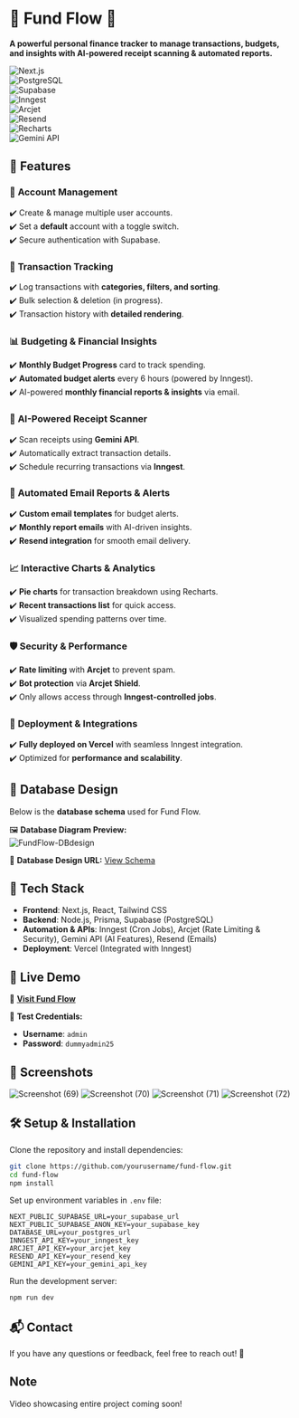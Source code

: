 # 🤖 Fund Flow 🤑

**A powerful personal finance tracker to manage transactions, budgets, and insights with AI-powered receipt scanning & automated reports.**  

![Next.js](https://img.shields.io/badge/Next.js-000000?style=for-the-badge&logo=nextdotjs&logoColor=white)  
![PostgreSQL](https://img.shields.io/badge/PostgreSQL-336791?style=for-the-badge&logo=postgresql&logoColor=white)  
![Supabase](https://img.shields.io/badge/Supabase-3FCF8E?style=for-the-badge&logo=supabase&logoColor=white)  
![Inngest](https://img.shields.io/badge/Inngest-000?style=for-the-badge)  
![Arcjet](https://img.shields.io/badge/Arcjet-FF6F00?style=for-the-badge)  
![Resend](https://img.shields.io/badge/Resend-000000?style=for-the-badge)  
![Recharts](https://img.shields.io/badge/Recharts-FF6384?style=for-the-badge)  
![Gemini API](https://img.shields.io/badge/Gemini%20AI-4285F4?style=for-the-badge)  

## 🌟 Features  

### 🏦 **Account Management**  
✔️ Create & manage multiple user accounts.  
✔️ Set a **default** account with a toggle switch.  
✔️ Secure authentication with Supabase.  

### 💸 **Transaction Tracking**  
✔️ Log transactions with **categories, filters, and sorting**.  
✔️ Bulk selection & deletion (in progress).  
✔️ Transaction history with **detailed rendering**.  

### 📊 **Budgeting & Financial Insights**  
✔️ **Monthly Budget Progress** card to track spending.  
✔️ **Automated budget alerts** every 6 hours (powered by Inngest).  
✔️ AI-powered **monthly financial reports & insights** via email.  

### 📄 **AI-Powered Receipt Scanner**  
✔️ Scan receipts using **Gemini API**.  
✔️ Automatically extract transaction details.  
✔️ Schedule recurring transactions via **Inngest**.  

### 📧 **Automated Email Reports & Alerts**  
✔️ **Custom email templates** for budget alerts.  
✔️ **Monthly report emails** with AI-driven insights.  
✔️ **Resend integration** for smooth email delivery.  

### 📈 **Interactive Charts & Analytics**  
✔️ **Pie charts** for transaction breakdown using Recharts.  
✔️ **Recent transactions list** for quick access.  
✔️ Visualized spending patterns over time.  

### 🛡️ **Security & Performance**  
✔️ **Rate limiting** with **Arcjet** to prevent spam.  
✔️ **Bot protection** via **Arcjet Shield**.  
✔️ Only allows access through **Inngest-controlled jobs**.  

### 🚀 **Deployment & Integrations**  
✔️ **Fully deployed on Vercel** with seamless Inngest integration.  
✔️ Optimized for **performance and scalability**.  

## 📌 Database Design  

Below is the **database schema** used for Fund Flow.  

🖼️ **Database Diagram Preview:**  
![FundFlow-DBdesign](https://github.com/user-attachments/assets/288b6ade-badc-4d3e-b76e-ff076b58bbce) 

🔗 **Database Design URL:** [View Schema](https://app.eraser.io/workspace/iNJMULESeFP7iTB1C7Br?origin=share) 

## 🔧 Tech Stack  

- **Frontend**: Next.js, React, Tailwind CSS  
- **Backend**: Node.js, Prisma, Supabase (PostgreSQL)  
- **Automation & APIs**: Inngest (Cron Jobs), Arcjet (Rate Limiting & Security), Gemini API (AI Features), Resend (Emails)  
- **Deployment**: Vercel (Integrated with Inngest)  

## 🚀 Live Demo  

🔗 **[Visit Fund Flow](https://finance-platform-ten.vercel.app/)** 

🔑 **Test Credentials:**  
- **Username**: `admin`  
- **Password**: `dummyadmin25`  

## 📸 Screenshots  


![Screenshot (69)](https://github.com/user-attachments/assets/8acf592f-907c-4142-b583-229df8bb73f9)
![Screenshot (70)](https://github.com/user-attachments/assets/a14626fa-e899-4426-9a50-fef8666f4b0f)
![Screenshot (71)](https://github.com/user-attachments/assets/f0ec2c78-7383-4a7f-9de2-da5f4bee0e17)
![Screenshot (72)](https://github.com/user-attachments/assets/3bc70245-367c-435c-9619-b5ced4169a7d)




## 🛠 Setup & Installation  

Clone the repository and install dependencies:  

```bash  
git clone https://github.com/yourusername/fund-flow.git  
cd fund-flow  
npm install  
```

Set up environment variables in `.env` file:  

```plaintext  
NEXT_PUBLIC_SUPABASE_URL=your_supabase_url  
NEXT_PUBLIC_SUPABASE_ANON_KEY=your_supabase_key  
DATABASE_URL=your_postgres_url  
INNGEST_API_KEY=your_inngest_key  
ARCJET_API_KEY=your_arcjet_key  
RESEND_API_KEY=your_resend_key  
GEMINI_API_KEY=your_gemini_api_key  
```

Run the development server:  

```bash  
npm run dev  
```

## 📬 Contact  

If you have any questions or feedback, feel free to reach out! 🚀  

## Note

Video showcasing entire project coming soon!
